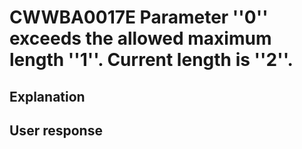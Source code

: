 # CWWBA0017E Parameter ''0'' exceeds the allowed maximum length ''1''. Current length is ''2''.

## Explanation

## User response